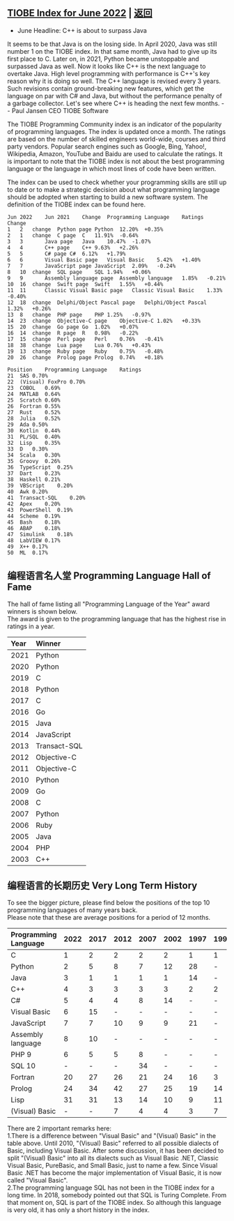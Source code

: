 ## [TIOBE Index for June 2022](https://www.tiobe.com/tiobe-index/) | [返回](README.md)
- June Headline: C++ is about to surpass Java

It seems to be that Java is on the losing side. In April 2020, Java was still number 1 on the TIOBE index. In that same month, Java had to give up its first place to C. Later on, in 2021, Python became unstoppable and surpassed Java as well. Now it looks like C++ is the next language to overtake Java. High level programming with performance is C++'s key reason why it is doing so well. The C++ language is revised every 3 years. Such revisions contain ground-breaking new features, which get the language on par with C# and Java, but without the performance penalty of a garbage collector. Let's see where C++ is heading the next few months. -- Paul Jansen CEO TIOBE Software

The TIOBE Programming Community index is an indicator of the popularity of programming languages. The index is updated once a month. The ratings are based on the number of skilled engineers world-wide, courses and third party vendors. Popular search engines such as Google, Bing, Yahoo!, Wikipedia, Amazon, YouTube and Baidu are used to calculate the ratings. It is important to note that the TIOBE index is not about the best programming language or the language in which most lines of code have been written.

The index can be used to check whether your programming skills are still up to date or to make a strategic decision about what programming language should be adopted when starting to build a new software system. The definition of the TIOBE index can be found here.   

```
Jun 2022 	Jun 2021 	Change 	Programming Language 	Ratings 	Change
1	2	change	Python page	Python	12.20%	+0.35%
2	1	change	C page	C	11.91%	-0.64%
3	3		Java page	Java	10.47%	-1.07%
4	4		C++ page	C++	9.63%	+2.26%
5	5		C# page	C#	6.12%	+1.79%
6	6		Visual Basic page	Visual Basic	5.42%	+1.40%
7	7		JavaScript page	JavaScript	2.09%	-0.24%
8	10	change	SQL page	SQL	1.94%	+0.06%
9	9		Assembly language page	Assembly language	1.85%	-0.21%
10	16	change	Swift page	Swift	1.55%	+0.44%
11	11		Classic Visual Basic page	Classic Visual Basic	1.33%	-0.40%
12	18	change	Delphi/Object Pascal page	Delphi/Object Pascal	1.32%	+0.26%
13	8	change	PHP page	PHP	1.25%	-0.97%
14	23	change	Objective-C page	Objective-C	1.02%	+0.33%
15	20	change	Go page	Go	1.02%	+0.07%
16	14	change	R page	R	0.98%	-0.22%
17	15	change	Perl page	Perl	0.76%	-0.41%
18	38	change	Lua page	Lua	0.76%	+0.43%
19	13	change	Ruby page	Ruby	0.75%	-0.48%
20	26	change	Prolog page	Prolog	0.74%	+0.18%

Position	Programming Language	Ratings
21	SAS	0.70%
22	(Visual) FoxPro	0.70%
23	COBOL	0.69%
24	MATLAB	0.64%
25	Scratch	0.60%
26	Fortran	0.55%
27	Rust	0.52%
28	Julia	0.52%
29	Ada	0.50%
30	Kotlin	0.44%
31	PL/SQL	0.40%
32	Lisp	0.35%
33	D	0.30%
34	Scala	0.30%
35	Groovy	0.26%
36	TypeScript	0.25%
37	Dart	0.23%
38	Haskell	0.21%
39	VBScript	0.20%
40	Awk	0.20%
41	Transact-SQL	0.20%
42	Apex	0.20%
43	PowerShell	0.19%
44	Scheme	0.19%
45	Bash	0.18%
46	ABAP	0.18%
47	Simulink	0.18%
48	LabVIEW	0.17%
49	X++	0.17%
50	ML	0.17%

```

## 编程语言名人堂 Programming Language Hall of Fame  

The hall of fame listing all "Programming Language of the Year" award winners is shown below.   
The award is given to the programming language that has the highest rise in ratings in a year.   

|Year|	Winner|
|:----|:----|
|2021|	Python
|2020|	Python
|2019|	C
|2018|	Python
|2017|	C
|2016|	Go
|2015|	Java
|2014|	JavaScript
|2013|	Transact-SQL
|2012|	Objective-C
|2011|	Objective-C
|2010|	Python
|2009|	Go
|2008|	C
|2007|	Python
|2006|	Ruby
|2005|	Java
|2004|	PHP
|2003|	C++

## 编程语言的长期历史 Very Long Term History
To see the bigger picture, please find below the positions of the top 10 programming languages of many years back.   
Please note that these are average positions for a period of 12 months.  

|Programming Language|	2022|	2017|	2012|	2007|	2002|	1997|	1992|	1987|
|:----|:----|:----|:----|:----|:----|:----|:----|:----|
|		C|	1|	2|	2|	2|	2|	1|	1|	1
|		Python|	2|	5|	8|	7|	12|	28|	-|	-
|		Java|	3|	1|	1|	1|	1|	14|	-|	-
|		C++|	4|	3|	3|	3|	3|	2|	2|	4
|		C#|	5|	4|	4|	8|	14|	-|	-|	-
|	Visual Basic|	6|	15|	-|	-|	-|	-|	-|	-
|	JavaScript|	7|	7|	10|	9|	9|	21|	-|	-
|Assembly language|	8|	10|	-|	-|	-|	-|	-|	-
|		PHP	9|	6|	5|	5|	8|	-|	-|	-
|		SQL	10|	-|	-|	-|	34|	-|	-|	-
|		Fortran|	20|	27|	26|	21|	24|	16|	3|	7
|		Prolog|	24|	34|	42|	27|	25|	19|	14|	3
|		Lisp|	31|	31|	13|	14|	10|	9|	11|	2
|	(Visual) Basic|	-|	-|	7|	4|	4|	3|	7|	5

There are 2 important remarks here:  
    1.There is a difference between "Visual Basic" and "(Visual) Basic" in the table above. Until 2010, "(Visual) Basic" referred to all possible dialects of Basic, including Visual Basic. After some discussion, it has been decided to split "(Visual) Basic" into all its dialects such as Visual Basic .NET, Classic Visual Basic, PureBasic, and Small Basic, just to name a few. Since Visual Basic .NET has become the major implementation of Visual Basic, it is now called "Visual Basic".  
    2.The programming language SQL has not been in the TIOBE index for a long time. In 2018, somebody pointed out that SQL is Turing Complete. From that moment on, SQL is part of the TIOBE index. So although this language is very old, it has only a short history in the index.  

